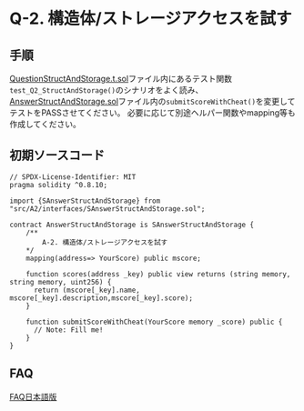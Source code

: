 # Q-2. 構造体/ストレージアクセスを試す


## 手順
[QuestionStructAndStorage.t.sol](../../test/Q1/QuestionStructAndStorage.t.sol)ファイル内にあるテスト関数`test_Q2_StructAndStorage()`のシナリオをよく読み、
[AnswerStructAndStorage.sol](./AnswerStructAndStorage.sol)ファイル内の`submitScoreWithCheat()`を変更してテストをPASSさせてください。
必要に応じて別途ヘルパー関数やmapping等も作成してください。


## 初期ソースコード
```
// SPDX-License-Identifier: MIT
pragma solidity ^0.8.10;

import {SAnswerStructAndStorage} from "src/A2/interfaces/SAnswerStructAndStorage.sol";

contract AnswerStructAndStorage is SAnswerStructAndStorage {
    /**
        A-2. 構造体/ストレージアクセスを試す
    */
    mapping(address=> YourScore) public mscore;

    function scores(address _key) public view returns (string memory, string memory, uint256) {
      return (mscore[_key].name, mscore[_key].description,mscore[_key].score);
    }
    
    function submitScoreWithCheat(YourScore memory _score) public {
      // Note: Fill me!
    }
}
```


## FAQ
[FAQ日本語版](./docs/FAQ/FAQ.ja.md)
